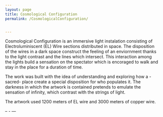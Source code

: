 ```yaml
---
layout: page
title: Cosmological Configuration
permalink: /CosmologicalConfiguration/


---
```



Cosmological Configuration is an immersive light instalation consisting of Electroluminiscent (EL) Wire sections distributed in space.
The disposition of the wires in a dark space construct the feeling of an enviornment thanks to the light contrast and the lines which intersect. This interaction among the lights build a sensation on the spectator which is encoraged to walk and stay in the place for a duration of time.

The work was built with the idea of understanding and exploring how a -sacred- place create a special disposition for who populates it. The darkness in which the artwork is contained pretends to emulate the sensation of infinity, which contrast with the strings of light. 

The artwork used 1200 meters of EL wire and 3000 meters of copper wire.


– - —